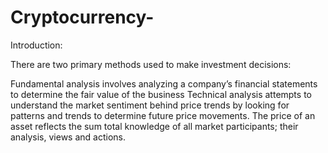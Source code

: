 # Cryptocurrency-

Introduction:

There are two primary methods used to make investment decisions:

Fundamental analysis involves analyzing a company’s financial statements to determine the fair value of the business
Technical analysis attempts to understand the market sentiment behind price trends by looking for patterns and trends to determine future price movements.
The price of an asset reflects the sum total knowledge of all market participants; their analysis, views and actions.
